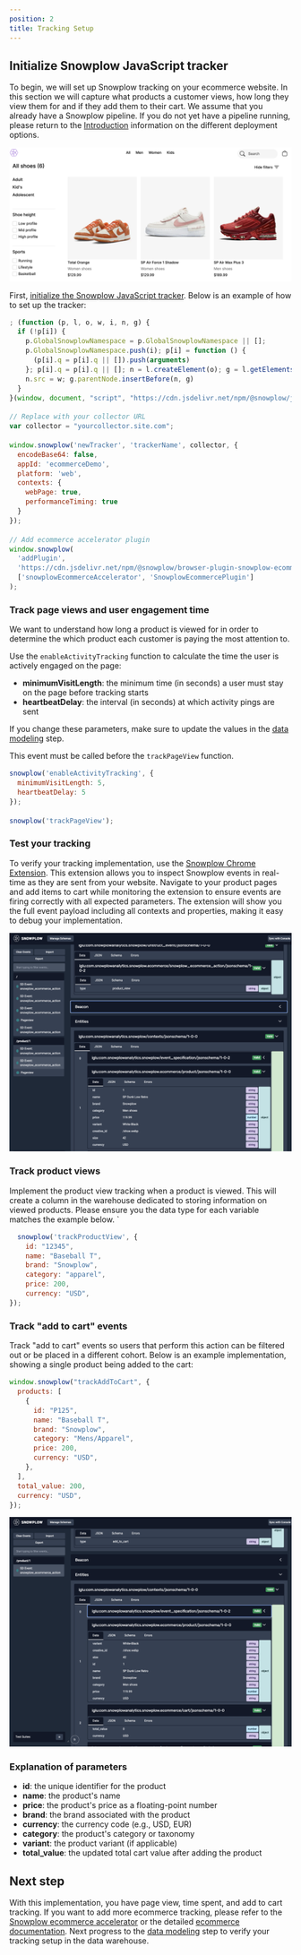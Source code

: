 ```yaml
---
position: 2
title: Tracking Setup
---
```


## Initialize Snowplow JavaScript tracker

To begin, we will set up Snowplow tracking on your ecommerce website. In this section we will capture what products a customer views, how long they view them for and if they add them to their cart. We assume that you already have a Snowplow pipeline. If you do not yet have a pipeline running, please return to the [Introduction](/tutorials/abandoned-browse-ccdp/introduction) information on the different deployment options. 

![website](images/retl-shopfront.png)

First, [initialize the Snowplow JavaScript tracker](/docs/sources/trackers/javascript-trackers/web-tracker/quick-start-guide). Below is an example of how to set up the tracker:

```javascript
; (function (p, l, o, w, i, n, g) {
  if (!p[i]) {
    p.GlobalSnowplowNamespace = p.GlobalSnowplowNamespace || [];
    p.GlobalSnowplowNamespace.push(i); p[i] = function () {
      (p[i].q = p[i].q || []).push(arguments)
    }; p[i].q = p[i].q || []; n = l.createElement(o); g = l.getElementsByTagName(o)[0]; n.async = 1;
    n.src = w; g.parentNode.insertBefore(n, g)
  }
}(window, document, "script", "https://cdn.jsdelivr.net/npm/@snowplow/javascript-tracker@latest/dist/sp.lite.js", "snowplow"));

// Replace with your collector URL
var collector = "yourcollector.site.com";

window.snowplow('newTracker', 'trackerName', collector, {
  encodeBase64: false,
  appId: 'ecommerceDemo',
  platform: 'web',
  contexts: {
    webPage: true,
    performanceTiming: true
  }
});

// Add ecommerce accelerator plugin
window.snowplow(
  'addPlugin',
  'https://cdn.jsdelivr.net/npm/@snowplow/browser-plugin-snowplow-ecommerce@latest/dist/index.umd.min.js',
  ['snowplowEcommerceAccelerator', 'SnowplowEcommercePlugin']
);
```

### Track page views and user engagement time

We want to understand how long a product is viewed for in order to determine the which product each customer is paying the most attention to. 

Use the `enableActivityTracking` function to calculate the time the user is actively engaged on the page:
- **minimumVisitLength**: the minimum time (in seconds) a user must stay on the page before tracking starts
- **heartbeatDelay**: the interval (in seconds) at which activity pings are sent

If you change these parameters, make sure to update the values in the [data modeling](./data-modeling.md#identifying-most-viewed-but-not-added-to-cart-products) step. 

This event must be called before the `trackPageView` function.

```javascript
snowplow('enableActivityTracking', {
  minimumVisitLength: 5,
  heartbeatDelay: 5
});

snowplow('trackPageView');
```

### Test your tracking

To verify your tracking implementation, use the [Snowplow Chrome Extension](https://chrome.google.com/webstore/detail/snowplow-inspector/maplkdomeamdlngconidoefjpogkmljm). This extension allows you to inspect Snowplow events in real-time as they are sent from your website. Navigate to your product pages and add items to cart while monitoring the extension to ensure events are firing correctly with all expected parameters. The extension will show you the full event payload including all contexts and properties, making it easy to debug your implementation.

![Chrome Extension](images/retl-chrome-extension.png)

### Track product views

Implement the product view tracking when a product is viewed. This will create a column in the warehouse dedicated to storing information on viewed products. Please ensure you the data type for each variable matches the example below.
`
```javascript
  snowplow('trackProductView', {
    id: "12345",
    name: "Baseball T",
    brand: "Snowplow",
    category: "apparel",
    price: 200,
    currency: "USD",
});
```

### Track "add to cart" events

Track "add to cart" events so users that perform this action can be filtered out or be placed in a different cohort. Below is an example implementation, showing a single product being added to the cart:

```javascript
window.snowplow("trackAddToCart", {
  products: [
    {
      id: "P125",
      name: "Baseball T",
      brand: "Snowplow",
      category: "Mens/Apparel",
      price: 200,
      currency: "USD",
    },
  ],
  total_value: 200,
  currency: "USD",
});
```
![Add to cart](images/retl-add-to-cart.png)

### Explanation of parameters

- **id**: the unique identifier for the product
- **name**: the product's name
- **price**: the product's price as a floating-point number
- **brand**: the brand associated with the product
- **currency**: the currency code (e.g., USD, EUR)
- **category**: the product's category or taxonomy
- **variant**: the product variant (if applicable)
- **total_value**: the updated total cart value after adding the product

## Next step

With this implementation, you have page view, time spent, and add to cart tracking. If you want to add more ecommerce tracking, please refer to the [Snowplow ecommerce accelerator](https://docs.snowplow.io/accelerators/ecommerce) or the detailed [ecommerce documentation](/docs/sources/trackers/javascript-trackers/web-tracker/tracking-events/ecommerce). Next progress to the [data modeling](./data-modeling.md) step to verify your tracking setup in the data warehouse.
